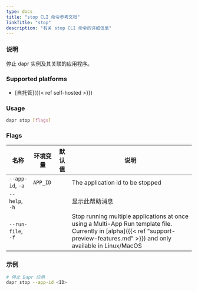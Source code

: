 ```yaml
---
type: docs
title: "stop CLI 命令参考文档"
linkTitle: "stop"
description: "有关 stop CLI 命令的详细信息"
---
```


### 说明

停止 dapr 实例及其关联的应用程序。

### Supported platforms

- [自托管]({{< ref self-hosted >}})

### Usage

```bash
dapr stop [flags]
```

### Flags

| 名称                 | 环境变量     | 默认值 | 说明                                                                                                                                                                                |
| ------------------ | -------- | --- | --------------------------------------------------------------------------------------------------------------------------------------------------------------------------------- |
| `--app-id`, `-a`   | `APP_ID` |     | The application id to be stopped                                                                                                                                                  |
| `--help`, `-h`     |          |     | 显示此帮助消息                                                                                                                                                                           |
| `--run-file`, `-f` |          |     | Stop running multiple applications at once using a Multi-App Run template file. Currently in [alpha]({{< ref "support-preview-features.md" >}}) and only available in Linux/MacOS |

### 示例

```bash
# 停止 Dapr 应用
dapr stop --app-id <ID>
```

